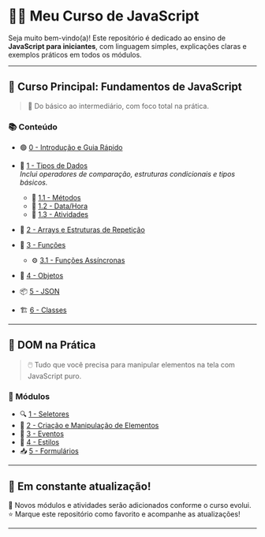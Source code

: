 # 👨‍🏫 Meu Curso de JavaScript

Seja muito bem-vindo(a)! Este repositório é dedicado ao ensino de **JavaScript para iniciantes**, com linguagem simples, explicações claras e exemplos práticos em todos os módulos.

---

## 📘 Curso Principal: Fundamentos de JavaScript

> 🧠 Do básico ao intermediário, com foco total na prática.

### 📚 Conteúdo

- 🟢 [0 - Introdução e Guia Rápido](https://github.com/betim009/meu_curso_javascript/tree/main/conteudo_js/conteudos/0_intro)

- 🔢 [1 - Tipos de Dados](https://github.com/betim009/meu_curso_javascript/tree/main/conteudo_js/conteudos/1_dados)  
  *Inclui operadores de comparação, estruturas condicionais e tipos básicos.*  
  - 🔧 [1.1 - Métodos](https://github.com/betim009/meu_curso_javascript/blob/main/conteudo_js/conteudos/1_dados/readme_methods.md)  
  - 📆 [1.2 - Data/Hora](https://github.com/betim009/meu_curso_javascript/blob/main/conteudo_js/conteudos/1_dados/readme_date.md)  
  - 📝 [1.3 - Atividades](https://github.com/betim009/meu_curso_javascript/blob/main/conteudo_js/conteudos/1_dados/atividades.md)

- 🔁 [2 - Arrays e Estruturas de Repetição](https://github.com/betim009/meu_curso_javascript/tree/main/conteudo_js/conteudos/2_arrays-loops)

- 🧮 [3 - Funções](https://github.com/betim009/meu_curso_javascript/tree/main/conteudo_js/conteudos/3_funcoes)  
  - ⚙️ [3.1 - Funções Assíncronas](https://github.com/betim009/meu_curso_javascript/blob/main/conteudo_js/conteudos/3_funcoes/readme_async.md)

- 🧱 [4 - Objetos](https://github.com/betim009/meu_curso_javascript/tree/main/conteudo_js/conteudos/4_objetos)

- 📦 [5 - JSON](https://github.com/betim009/meu_curso_javascript/tree/main/conteudo_js/conteudos/5_json)

- 🏗️ [6 - Classes](https://github.com/betim009/meu_curso_javascript/tree/main/conteudo_js/conteudos/6_classes)

---

## 🎨 DOM na Prática

> 🖱️ Tudo que você precisa para manipular elementos na tela com JavaScript puro.

### 🧩 Módulos

- 🔍 [1 - Seletores](https://github.com/betim009/meu_curso_javascript/tree/main/javascript_dom/1_seletores)
- 🧱 [2 - Criação e Manipulação de Elementos](https://github.com/betim009/meu_curso_javascript/blob/main/javascript_dom/2_createElements/readme.md)
- 🧠 [3 - Eventos](#)
- 🎨 [4 - Estilos](#)
- 📥 [5 - Formulários](#)

---

## 🚧 Em constante atualização!

📌 Novos módulos e atividades serão adicionados conforme o curso evolui.  
⭐ Marque este repositório como favorito e acompanhe as atualizações!

---
